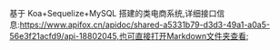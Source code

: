基于 Koa+Sequelize+MySQL 搭建的类电商系统,详细接口信息:https://www.apifox.cn/apidoc/shared-a5331b79-d3d3-49a1-a0a5-56e3f21acfd9/api-18802045,也可直接打开Markdown文件夹查看;

